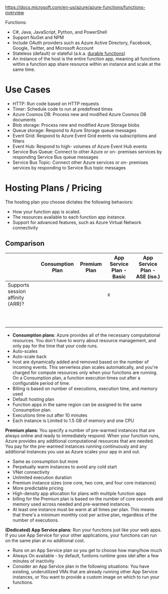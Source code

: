 https://docs.microsoft.com/en-us/azure/azure-functions/functions-overview

Functions:
- C#, Java, JavaScript, Python, and PowerShell
- Support NuGet and NPM
- Include OAuth providers such as Azure Active Directory, Facebook, Google, Twitter, and Microsoft Account
- Stateless (default) or stateful (a.k.a. [durable functions](https://docs.microsoft.com/en-us/azure/azure-functions/durable/durable-functions-overview?tabs=csharp))
- An instance of the host is the entire function app, meaning all functions within a function app share resource within an instance and scale at the same time.

# Use Cases
- HTTP: Run code based on HTTP requests
- Timer: Schedule code to run at predefined times
- Azure Cosmos DB: Process new and modified Azure Cosmos DB documents
- Blob storage: Process new and modified Azure Storage blobs
- Queue storage: Respond to Azure Storage queue messages
- Event Grid: Respond to Azure Event Grid events via subscriptions and filters
- Event Hub: Respond to high- volumes of Azure Event Hub events
- Service Bus Queue: Connect to other Azure or on- premises services by responding Service Bus queue messages
- Service Bus Topic: Connect other Azure services or on- premises services by responding to Service Bus topic messages

# Hosting Plans / Pricing
The hosting plan you choose dictates the following behaviors:
- How your function app is scaled.
- The resources available to each function app instance.
- Support for advanced features, such as Azure Virtual Network connectivity

## Comparison
|   	|  Consumption Plan	| Premium Plan	|  App Service Plan - Basic |   App Service Plan - ASE (iso.) 	|
|---	|---	|---	|---	|---	|
|   Supports session affinity (ARR)? 	|   	|   	|   x	|   	|
|   	|   	|   	|   	|   	|
|   	|   	|   	|   	|   	|
|   	|   	|   	|   	|   	|
|   	|   	|   	|   	|   	|
|   	|   	|   	|   	|   	|
|   	|   	|   	|   	|   	|
|   	|   	|   	|   	|   	|
|   	|   	|   	|   	|   	|
|   	|   	|   	|   	|   	|
|   	|   	|   	|   	|   	|


- **Consumption plans**: Azure provides all of the necessary computational resources. You don't have to worry about resource management, and only pay for the time that your code runs.
- Auto-scales
- Auto-scale back
- host are dynamically added and removed based on the number of incoming events. This serverless plan scales automatically, and you're charged for compute resources only when your functions are running. On a Consumption plan, a function execution times out after a configurable period of time.
- Billing is based on number of executions, execution time, and memory used
- Default hosting plan
- Function apps in the same region can be assigned to the same Consumption plan.
- Executions time out after 10 minutes
- Each instance is Limited to 1.5 GB of memory and one CPU

**Premium plans**: You specify a number of pre-warmed instances that are always online and ready to immediately respond. When your function runs, Azure provides any additional computational resources that are needed. You pay for the pre-warmed instances running continuously and any additional instances you use as Azure scales your app in and out.
- Same as consumption but more
- Perpetually warm instances to avoid any cold start
- VNet connectivity
- Unlimited execution duration 
- Premium instance sizes (one core, two core, and four core instances)
- More predictable pricing
- High-density app allocation for plans with multiple function apps
- billing for the Premium plan is based on the number of core seconds and memory used across needed and pre-warmed instances.
- At least one instance must be warm at all times per plan. This means that there's a minimum monthly cost per active plan, regardless of the number of executions.

**(Dedicated) App Service plans**: Run your functions just like your web apps. If you use App Service for your other applications, your functions can run on the same plan at no additional cost.
- Runs on an App Service plan so you get to choose how many/how much
- Always On available - by default, funtions runtime goes idel after a few minutes of inactivity
- Consider an App Service plan in the following situations: You have existing, underutilized VMs that are already running other App Service instances, or You want to provide a custom image on which to run your functions.
- 
